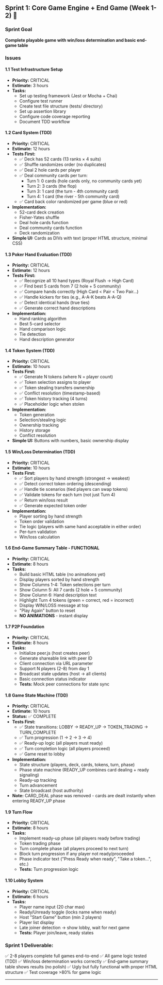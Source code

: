 ## Sprint 1: Core Game Engine + End Game (Week 1-2) 🚀

### Sprint Goal
**Complete playable game with win/loss determination and basic end-game table**

### Issues

#### 1.1 Test Infrastructure Setup
- **Priority:** CRITICAL
- **Estimate:** 3 hours
- **Tasks:**
  - Set up testing framework (Jest or Mocha + Chai)
  - Configure test runner
  - Create test file structure (tests/ directory)
  - Set up assertion library
  - Configure code coverage reporting
  - Document TDD workflow

#### 1.2 Card System (TDD)
- **Priority:** CRITICAL
- **Estimate:** 12 hours
- **Tests First:**
  - ✅ Deck has 52 cards (13 ranks × 4 suits)
  - ✅ Shuffle randomizes order (no duplicates)
  - ✅ Deal 2 hole cards per player
  - ✅ Deal community cards per turn:
    - Turn 1: 0 cards (hole cards only, no community cards yet)
    - Turn 2: 3 cards (the flop)
    - Turn 3: 1 card (the turn - 4th community card)
    - Turn 4: 1 card (the river - 5th community card)
  - ✅ Card back color randomized per game (blue or red)
- **Implementation:**
  - 52-card deck creation
  - Fisher-Yates shuffle
  - Deal hole cards function
  - Deal community cards function
  - Deck randomization
- **Simple UI:** Cards as DIVs with text (proper HTML structure, minimal CSS)

#### 1.3 Poker Hand Evaluation (TDD)
- **Priority:** CRITICAL
- **Estimate:** 12 hours
- **Tests First:**
  - ✅ Recognize all 10 hand types (Royal Flush → High Card)
  - ✅ Find best 5 cards from 7 (2 hole + 5 community)
  - ✅ Compare hands correctly (High Card < Pair < Two Pair...)
  - ✅ Handle kickers for ties (e.g., A-A-K beats A-A-Q)
  - ✅ Detect identical hands (true ties)
  - ✅ Generate correct hand descriptions
- **Implementation:**
  - Hand ranking algorithm
  - Best 5-card selector
  - Hand comparison logic
  - Tie detection
  - Hand description generator

#### 1.4 Token System (TDD)
- **Priority:** CRITICAL
- **Estimate:** 10 hours
- **Tests First:**
  - ✅ Generate N tokens (where N = player count)
  - ✅ Token selection assigns to player
  - ✅ Token stealing transfers ownership
  - ✅ Conflict resolution (timestamp-based)
  - ✅ Token history tracking (4 turns)
  - ✅ Placeholder logic when stolen
- **Implementation:**
  - Token generation
  - Selection/stealing logic
  - Ownership tracking
  - History storage
  - Conflict resolution
- **Simple UI:** Buttons with numbers, basic ownership display

#### 1.5 Win/Loss Determination (TDD)
- **Priority:** CRITICAL
- **Estimate:** 10 hours
- **Tests First:**
  - ✅ Sort players by hand strength (strongest → weakest)
  - ✅ Detect correct token ordering (descending)
  - ✅ Handle tie scenarios (tied players can swap tokens)
  - ✅ Validate tokens for each turn (not just Turn 4)
  - ✅ Return win/loss result
  - ✅ Generate expected token order
- **Implementation:**
  - Player sorting by hand strength
  - Token order validation
  - Tie logic (players with same hand acceptable in either order)
  - Per-turn validation
  - Win/loss calculation

#### 1.6 End-Game Summary Table - FUNCTIONAL
- **Priority:** CRITICAL
- **Estimate:** 8 hours
- **Tasks:**
  - Build basic HTML table (no animations yet)
  - Display players sorted by hand strength
  - Show Columns 1-4: Token selections per turn
  - Show Column 5: All 7 cards (2 hole + 5 community)
  - Show Column 6: Hand description text
  - Highlight Turn 4 tokens (green = correct, red = incorrect)
  - Display WIN/LOSS message at top
  - "Play Again" button to reset
  - **NO ANIMATIONS** - instant display

#### 1.7 P2P Foundation
- **Priority:** CRITICAL
- **Estimate:** 8 hours
- **Tasks:**
  - Initialize peer.js (host creates peer)
  - Generate shareable link with peer ID
  - Client connection via URL parameter
  - Support N players (2-8) from day 1
  - Broadcast state updates (host → all clients)
  - Basic connection status indicator
  - **Tests:** Mock peer connections for state sync

#### 1.8 Game State Machine (TDD)
- **Priority:** CRITICAL
- **Estimate:** 10 hours
- **Status:** ✅ COMPLETE
- **Tests First:**
  - ✅ State transitions: LOBBY → READY_UP → TOKEN_TRADING → TURN_COMPLETE
  - ✅ Turn progression (1 → 2 → 3 → 4)
  - ✅ Ready-up logic (all players must ready)
  - ✅ Turn completion logic (all players proceed)
  - ✅ Game reset to lobby
- **Implementation:**
  - State structure (players, deck, cards, tokens, turn, phase)
  - Phase state machine (READY_UP combines card dealing + ready signaling)
  - Ready-up tracking
  - Turn advancement
  - State broadcast (host authority)
- **Note:** CARD_DEAL phase was removed - cards are dealt instantly when entering READY_UP phase

#### 1.9 Turn Flow
- **Priority:** CRITICAL
- **Estimate:** 8 hours
- **Tasks:**
  - Implement ready-up phase (all players ready before trading)
  - Token trading phase
  - Turn complete phase (all players proceed to next turn)
  - Block turn progression if any player not ready/proceeded
  - Phase indicator text ("Press Ready when ready", "Take a token...", etc.)
  - **Tests:** Turn progression logic

#### 1.10 Lobby System
- **Priority:** CRITICAL
- **Estimate:** 6 hours
- **Tasks:**
  - Player name input (20 char max)
  - Ready/Unready toggle (locks name when ready)
  - Host "Start Game" button (min 2 players)
  - Player list display
  - Late joiner detection → show lobby, wait for next game
  - **Tests:** Player join/leave, ready states

### **Sprint 1 Deliverable:**
✅ 2-8 players complete full games end-to-end
✅ All game logic tested (TDD)
✅ Win/loss determination works correctly
✅ End-game summary table shows results (no polish)
✅ Ugly but fully functional with proper HTML structure
✅ Test coverage >80% for game logic

---

